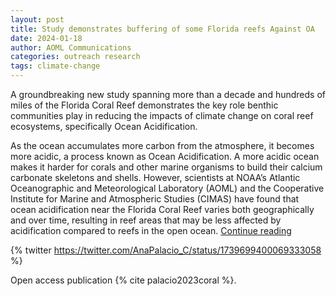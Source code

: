 ```yaml
---
layout: post
title: Study demonstrates buffering of some Florida reefs Against OA
date: 2024-01-18
author: AOML Communications
categories: outreach research
tags: climate-change
---
```


A groundbreaking new study spanning more than a decade and hundreds of miles of the Florida Coral Reef demonstrates the key role benthic communities play in reducing the impacts of climate change on coral reef ecosystems, specifically Ocean Acidification.

As the ocean accumulates more carbon from the atmosphere, it becomes more acidic, a process known as Ocean Acidification. A more acidic ocean makes it harder for corals and other marine organisms to build their calcium carbonate skeletons and shells. However, scientists at NOAA’s Atlantic Oceanographic and Meteorological Laboratory (AOML) and the Cooperative Institute for Marine and Atmospheric Studies (CIMAS) have found that ocean acidification near the Florida Coral Reef varies both geographically and over time, resulting in reef areas that may be less affected by acidification compared to reefs in the open ocean.
[Continue reading](https://www.aoml.noaa.gov/study-demonstrates-buffering-of-florida-reefs-against-ocean-acidification/)

{% twitter https://twitter.com/AnaPalacio_C/status/1739699400069333058 %}

Open access publication {% cite palacio2023coral %}. 
